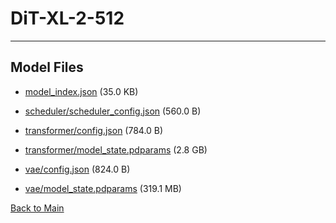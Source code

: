 
# DiT-XL-2-512
---



## Model Files

- [model_index.json](https://paddlenlp.bj.bcebos.com/models/community/facebook/DiT-XL-2-512/model_index.json) (35.0 KB)

- [scheduler/scheduler_config.json](https://paddlenlp.bj.bcebos.com/models/community/facebook/DiT-XL-2-512/scheduler/scheduler_config.json) (560.0 B)

- [transformer/config.json](https://paddlenlp.bj.bcebos.com/models/community/facebook/DiT-XL-2-512/transformer/config.json) (784.0 B)

- [transformer/model_state.pdparams](https://paddlenlp.bj.bcebos.com/models/community/facebook/DiT-XL-2-512/transformer/model_state.pdparams) (2.8 GB)

- [vae/config.json](https://paddlenlp.bj.bcebos.com/models/community/facebook/DiT-XL-2-512/vae/config.json) (824.0 B)

- [vae/model_state.pdparams](https://paddlenlp.bj.bcebos.com/models/community/facebook/DiT-XL-2-512/vae/model_state.pdparams) (319.1 MB)


[Back to Main](../../)